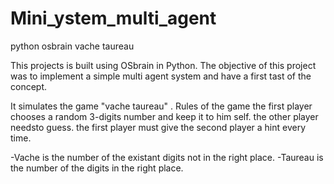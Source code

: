 # Mini_ystem_multi_agent
python osbrain vache taureau 


This projects is built using OSbrain in Python. The objective of this project was to implement a simple multi agent system and have a first tast of the concept.

It simulates the game "vache taureau" . Rules of the game the first player chooses a random 3-digits number and keep it to him self. the other player needsto guess. the first player must give the second player a hint every time.

-Vache is the number of the existant digits not in the right place.
-Taureau is the number of the digits in the right place.
